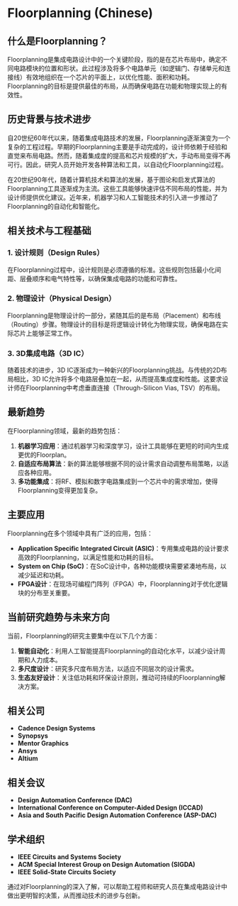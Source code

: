 # Floorplanning (Chinese)

## 什么是Floorplanning？

Floorplanning是集成电路设计中的一个关键阶段，指的是在芯片布局中，确定不同电路模块的位置和形状。此过程涉及将多个电路单元（如逻辑门、存储单元和连接线）有效地组织在一个芯片的平面上，以优化性能、面积和功耗。Floorplanning的目标是提供最佳的布局，从而确保电路在功能和物理实现上的有效性。

## 历史背景与技术进步

自20世纪60年代以来，随着集成电路技术的发展，Floorplanning逐渐演变为一个复杂的工程过程。早期的Floorplanning主要是手动完成的，设计师依赖于经验和直觉来布局电路。然而，随着集成度的提高和芯片规模的扩大，手动布局变得不再可行。因此，研究人员开始开发各种算法和工具，以自动化Floorplanning过程。

在20世纪90年代，随着计算机技术和算法的发展，基于图论和启发式算法的Floorplanning工具逐渐成为主流。这些工具能够快速评估不同布局的性能，并为设计师提供优化建议。近年来，机器学习和人工智能技术的引入进一步推动了Floorplanning的自动化和智能化。

## 相关技术与工程基础

### 1. 设计规则（Design Rules）

在Floorplanning过程中，设计规则是必须遵循的标准。这些规则包括最小化间距、层叠顺序和电气特性等，以确保集成电路的功能和可靠性。

### 2. 物理设计（Physical Design）

Floorplanning是物理设计的一部分，紧随其后的是布局（Placement）和布线（Routing）步骤。物理设计的目标是将逻辑设计转化为物理实现，确保电路在实际芯片上能够正常工作。

### 3. 3D集成电路（3D IC）

随着技术的进步，3D IC逐渐成为一种新兴的Floorplanning挑战。与传统的2D布局相比，3D IC允许将多个电路层叠加在一起，从而提高集成度和性能。这要求设计师在Floorplanning中考虑垂直连接（Through-Silicon Vias, TSV）的布局。

## 最新趋势

在Floorplanning领域，最新的趋势包括：

1. **机器学习应用**：通过机器学习和深度学习，设计工具能够在更短的时间内生成更优的Floorplan。
2. **自适应布局算法**：新的算法能够根据不同的设计需求自动调整布局策略，以适应各种应用。
3. **多功能集成**：将RF、模拟和数字电路集成到一个芯片中的需求增加，使得Floorplanning变得更加复杂。

## 主要应用

Floorplanning在多个领域中具有广泛的应用，包括：

- **Application Specific Integrated Circuit (ASIC)**：专用集成电路的设计要求高效的Floorplanning，以满足性能和功耗的目标。
- **System on Chip (SoC)**：在SoC设计中，各种功能模块需要紧凑地布局，以减少延迟和功耗。
- **FPGA设计**：在现场可编程门阵列（FPGA）中，Floorplanning对于优化逻辑块的分布至关重要。

## 当前研究趋势与未来方向

当前，Floorplanning的研究主要集中在以下几个方面：

1. **智能自动化**：利用人工智能提高Floorplanning的自动化水平，以减少设计周期和人力成本。
2. **多尺度设计**：研究多尺度布局方法，以适应不同层次的设计需求。
3. **生态友好设计**：关注低功耗和环保设计原则，推动可持续的Floorplanning解决方案。

## 相关公司

- **Cadence Design Systems**
- **Synopsys**
- **Mentor Graphics**
- **Ansys**
- **Altium**

## 相关会议

- **Design Automation Conference (DAC)**
- **International Conference on Computer-Aided Design (ICCAD)**
- **Asia and South Pacific Design Automation Conference (ASP-DAC)**

## 学术组织

- **IEEE Circuits and Systems Society**
- **ACM Special Interest Group on Design Automation (SIGDA)**
- **IEEE Solid-State Circuits Society**

通过对Floorplanning的深入了解，可以帮助工程师和研究人员在集成电路设计中做出更明智的决策，从而推动技术的进步与创新。